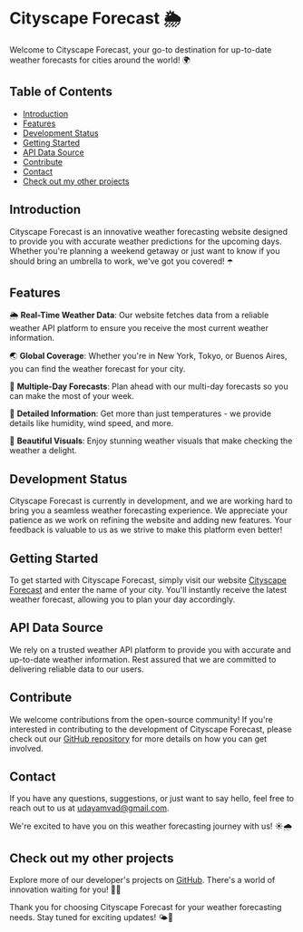 # Cityscape Forecast 🌦️

Welcome to Cityscape Forecast, your go-to destination for up-to-date weather forecasts for cities around the world! 🌍

## Table of Contents
- [Introduction](#introduction)
- [Features](#features)
- [Development Status](#development-status)
- [Getting Started](#getting-started)
- [API Data Source](#api-data-source)
- [Contribute](#contribute)
- [Contact](#contact)
- [Check out my other projects](#check-out-my-other-projects)

## Introduction

Cityscape Forecast is an innovative weather forecasting website designed to provide you with accurate weather predictions for the upcoming days. Whether you're planning a weekend getaway or just want to know if you should bring an umbrella to work, we've got you covered! ☂️

## Features

🌦️ **Real-Time Weather Data**: Our website fetches data from a reliable weather API platform to ensure you receive the most current weather information.

🌏 **Global Coverage**: Whether you're in New York, Tokyo, or Buenos Aires, you can find the weather forecast for your city.

📅 **Multiple-Day Forecasts**: Plan ahead with our multi-day forecasts so you can make the most of your week.

🔎 **Detailed Information**: Get more than just temperatures - we provide details like humidity, wind speed, and more.

📸 **Beautiful Visuals**: Enjoy stunning weather visuals that make checking the weather a delight.

## Development Status

Cityscape Forecast is currently in development, and we are working hard to bring you a seamless weather forecasting experience. We appreciate your patience as we work on refining the website and adding new features. Your feedback is valuable to us as we strive to make this platform even better!

## Getting Started

To get started with Cityscape Forecast, simply visit our website [Cityscape Forecast](https://cityscape-forecast.vercel.app/) and enter the name of your city. You'll instantly receive the latest weather forecast, allowing you to plan your day accordingly.

## API Data Source

We rely on a trusted weather API platform to provide you with accurate and up-to-date weather information. Rest assured that we are committed to delivering reliable data to our users.

## Contribute

We welcome contributions from the open-source community! If you're interested in contributing to the development of Cityscape Forecast, please check out our [GitHub repository](https://github.com/JamesUdy/Cityscape_Forecasts) for more details on how you can get involved.

## Contact

If you have any questions, suggestions, or just want to say hello, feel free to reach out to us at [udayamvad@gmail.com](mailto:udayamvad@gmail.com).

We're excited to have you on this weather forecasting journey with us! ☀️🌧️

## Check out my other projects

Explore more of our developer's projects on [GitHub](https://github.com/JamesUdy?tab=repositories). There's a world of innovation waiting for you! 🚀🌟

Thank you for choosing Cityscape Forecast for your weather forecasting needs. Stay tuned for exciting updates! 🌤️🌈